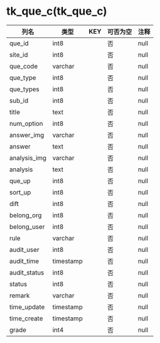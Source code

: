# tk_que_c(tk_que_c)
| 列名   | 类型   | KEY  | 可否为空 | 注释   |
| ---- | ---- | ---- | ---- | ---- |
|que_id|int8||否|null|
|site_id|int8||否|null|
|que_code|varchar||否|null|
|que_type|int8||否|null|
|que_types|int8||否|null|
|sub_id|int8||否|null|
|title|text||否|null|
|num_option|int8||否|null|
|answer_img|varchar||否|null|
|answer|text||否|null|
|analysis_img|varchar||否|null|
|analysis|text||否|null|
|que_up|int8||否|null|
|sort_up|int8||否|null|
|dift|int8||否|null|
|belong_org|int8||否|null|
|belong_user|int8||否|null|
|rule|varchar||否|null|
|audit_user|int8||否|null|
|audit_time|timestamp||否|null|
|audit_status|int8||否|null|
|status|int8||否|null|
|remark|varchar||否|null|
|time_update|timestamp||否|null|
|time_create|timestamp||否|null|
|grade|int4||否|null|
